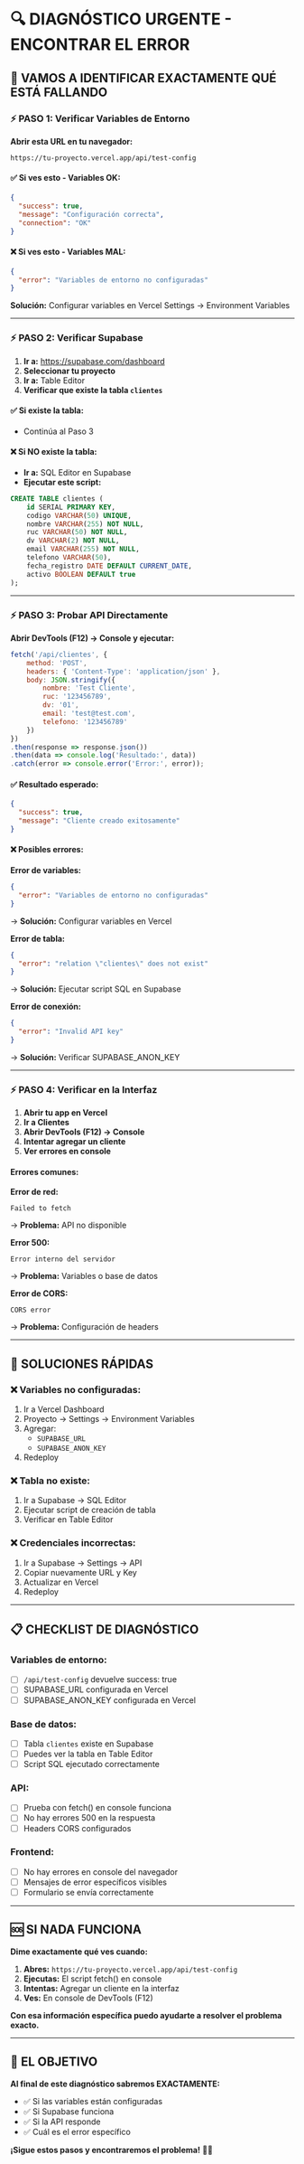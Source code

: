 # 🔍 DIAGNÓSTICO URGENTE - ENCONTRAR EL ERROR

## 🎯 VAMOS A IDENTIFICAR EXACTAMENTE QUÉ ESTÁ FALLANDO

### ⚡ PASO 1: Verificar Variables de Entorno

**Abrir esta URL en tu navegador:**
```
https://tu-proyecto.vercel.app/api/test-config
```

#### ✅ **Si ves esto - Variables OK:**
```json
{
  "success": true,
  "message": "Configuración correcta",
  "connection": "OK"
}
```

#### ❌ **Si ves esto - Variables MAL:**
```json
{
  "error": "Variables de entorno no configuradas"
}
```
**Solución:** Configurar variables en Vercel Settings → Environment Variables

---

### ⚡ PASO 2: Verificar Supabase

1. **Ir a:** https://supabase.com/dashboard
2. **Seleccionar tu proyecto**
3. **Ir a:** Table Editor
4. **Verificar que existe la tabla `clientes`**

#### ✅ **Si existe la tabla:**
- Continúa al Paso 3

#### ❌ **Si NO existe la tabla:**
- **Ir a:** SQL Editor en Supabase
- **Ejecutar este script:**
```sql
CREATE TABLE clientes (
    id SERIAL PRIMARY KEY,
    codigo VARCHAR(50) UNIQUE,
    nombre VARCHAR(255) NOT NULL,
    ruc VARCHAR(50) NOT NULL,
    dv VARCHAR(2) NOT NULL,
    email VARCHAR(255) NOT NULL,
    telefono VARCHAR(50),
    fecha_registro DATE DEFAULT CURRENT_DATE,
    activo BOOLEAN DEFAULT true
);
```

---

### ⚡ PASO 3: Probar API Directamente

**Abrir DevTools (F12) → Console y ejecutar:**

```javascript
fetch('/api/clientes', {
    method: 'POST',
    headers: { 'Content-Type': 'application/json' },
    body: JSON.stringify({
        nombre: 'Test Cliente',
        ruc: '123456789',
        dv: '01',
        email: 'test@test.com',
        telefono: '123456789'
    })
})
.then(response => response.json())
.then(data => console.log('Resultado:', data))
.catch(error => console.error('Error:', error));
```

#### ✅ **Resultado esperado:**
```json
{
  "success": true,
  "message": "Cliente creado exitosamente"
}
```

#### ❌ **Posibles errores:**

**Error de variables:**
```json
{
  "error": "Variables de entorno no configuradas"
}
```
→ **Solución:** Configurar variables en Vercel

**Error de tabla:**
```json
{
  "error": "relation \"clientes\" does not exist"
}
```
→ **Solución:** Ejecutar script SQL en Supabase

**Error de conexión:**
```json
{
  "error": "Invalid API key"
}
```
→ **Solución:** Verificar SUPABASE_ANON_KEY

---

### ⚡ PASO 4: Verificar en la Interfaz

1. **Abrir tu app en Vercel**
2. **Ir a Clientes**
3. **Abrir DevTools (F12) → Console**
4. **Intentar agregar un cliente**
5. **Ver errores en console**

#### Errores comunes:

**Error de red:**
```
Failed to fetch
```
→ **Problema:** API no disponible

**Error 500:**
```
Error interno del servidor
```
→ **Problema:** Variables o base de datos

**Error de CORS:**
```
CORS error
```
→ **Problema:** Configuración de headers

---

## 🔧 SOLUCIONES RÁPIDAS

### ❌ **Variables no configuradas:**
1. Ir a Vercel Dashboard
2. Proyecto → Settings → Environment Variables
3. Agregar:
   - `SUPABASE_URL`
   - `SUPABASE_ANON_KEY`
4. Redeploy

### ❌ **Tabla no existe:**
1. Ir a Supabase → SQL Editor
2. Ejecutar script de creación de tabla
3. Verificar en Table Editor

### ❌ **Credenciales incorrectas:**
1. Ir a Supabase → Settings → API
2. Copiar nuevamente URL y Key
3. Actualizar en Vercel
4. Redeploy

---

## 📋 CHECKLIST DE DIAGNÓSTICO

### Variables de entorno:
- [ ] `/api/test-config` devuelve success: true
- [ ] SUPABASE_URL configurada en Vercel
- [ ] SUPABASE_ANON_KEY configurada en Vercel

### Base de datos:
- [ ] Tabla `clientes` existe en Supabase
- [ ] Puedes ver la tabla en Table Editor
- [ ] Script SQL ejecutado correctamente

### API:
- [ ] Prueba con fetch() en console funciona
- [ ] No hay errores 500 en la respuesta
- [ ] Headers CORS configurados

### Frontend:
- [ ] No hay errores en console del navegador
- [ ] Mensajes de error específicos visibles
- [ ] Formulario se envía correctamente

---

## 🆘 SI NADA FUNCIONA

**Dime exactamente qué ves cuando:**

1. **Abres:** `https://tu-proyecto.vercel.app/api/test-config`
2. **Ejecutas:** El script fetch() en console
3. **Intentas:** Agregar un cliente en la interfaz
4. **Ves:** En console de DevTools (F12)

**Con esa información específica puedo ayudarte a resolver el problema exacto.**

---

## 🎯 EL OBJETIVO

**Al final de este diagnóstico sabremos EXACTAMENTE:**
- ✅ Si las variables están configuradas
- ✅ Si Supabase funciona
- ✅ Si la API responde
- ✅ Cuál es el error específico

**¡Sigue estos pasos y encontraremos el problema!** 🕵️‍♂️ 